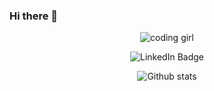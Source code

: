 ### Hi there 👋

<!--
**selfcoder-gazell/selfcoder-gazell** is a ✨ _special_ ✨ repository because its `README.md` (this file) appears on your GitHub profile.

Here are some ideas to get you started:

- 🔭 I’m currently working on ...
- 🌱 I’m currently learning ...
- 👯 I’m looking to collaborate on ...
- 🤔 I’m looking for help with ...
- 💬 Ask me about ...
- 📫 How to reach me: ...
- 😄 Pronouns: ...
- ⚡ Fun fact: ...
-->
<div id="header" align="center">
  <img src="https://media.giphy.com/media/L1R1tvI9svkIWwpVYr/giphy.gif" alt="coding girl"></img>
<!--   <p><a href="https://giphy.com/gifs/Pluralsight-computer-technology-coding-L1R1tvI9svkIWwpVYr">via GIPHY</a></p> -->
  <p>
    <img src="https://img.shields.io/badge/LinkedIn-blue?style=for-the-badge&logo=linkedin&logoColor=white" alt="LinkedIn Badge">
  <a href="https://www.linkedin.com/in/kveta-mooney-32612368/" rel="nofollow noreferrer"></img>
<!--     <img src="https://i.stack.imgur.com/gVE0j.png" alt="linkedin"> LinkedIn -->
  </a> 
  </p>
<div>
  <img src="https://github-readme-stats.vercel.app/api?username=selfcoder-gazell&show_icons=true&theme=transparent" alt="Github stats">
</div>

